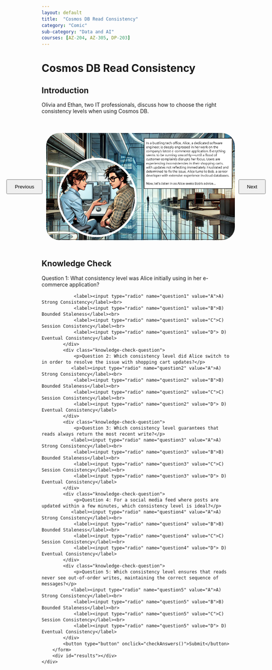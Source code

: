 ```yaml
---
layout: default
title:  "Cosmos DB Read Consistency"
category: "Comic"
sub-category: "Data and AI"
courses: [AZ-204, AZ-305, DP-203]
---
```



# Cosmos DB Read Consistency

## Introduction
Olivia and Ethan, two IT professionals, discuss how to choose the right consistency levels when using Cosmos DB.
 

<html lang="en">
<head>
    <meta charset="UTF-8">
    <meta name="viewport" content="width=device-width, initial-scale=1.0">
    <title>Image Carousel</title>
    <style>
        .carousel-container {
            display: flex;
            align-items: center;
            justify-content: center;
            margin-top: 50px;
        }
        .carousel-image {
            width: 800px;
            max-height: 700px;
            transition: transform 0.3s ease;
            cursor: pointer;
         border-radius: 35px;
        }
        .carousel-image.enlarged {
            transform: scale(1.5);
        }
        .carousel-button {
            padding: 10px 20px;
            margin: 0 10px;
            cursor: pointer;
        }
        .knowledge-check {
            margin-top: 50px;
        }
        .knowledge-check-question {
            margin-bottom: 20px;
        }
        .correct {
            color: green;
        }
        .incorrect {
            color: red;
        }
    </style>
</head>
<body>
    <div class="carousel-container">
        <button class="carousel-button" onclick="prevImage()">Previous</button>
        <img id="carousel" class="carousel-image" src="./images/cd1.PNG" alt="Image Carousel" onclick="toggleEnlarge()">
        <button class="carousel-button" onclick="nextImage()">Next</button>
    </div>

  <div class="knowledge-check">
        <h2>Knowledge Check</h2>
        <form id="knowledgeCheckForm">
            <div class="knowledge-check-question">
                <p>Question 1: What consistency level was Alice initially using in her e-commerce application?</p>
                
                <label><input type="radio" name="question1" value="A">A) Strong Consistency</label><br>
                <label><input type="radio" name="question1" value="B">B) Bounded Staleness</label><br>
                <label><input type="radio" name="question1" value="C">C) Session Consistency</label><br>
                <label><input type="radio" name="question1" value="D"> D) Eventual Consistency</label>
            </div>
            <div class="knowledge-check-question">
                <p>Question 2: Which consistency level did Alice switch to in order to resolve the issue with shopping cart updates?</p>
               <label><input type="radio" name="question2" value="A">A) Strong Consistency</label><br>
                <label><input type="radio" name="question2" value="B">B) Bounded Staleness</label><br>
                <label><input type="radio" name="question2" value="C">C) Session Consistency</label><br>
                <label><input type="radio" name="question2" value="D"> D) Eventual Consistency</label>
            </div>
            <div class="knowledge-check-question">
                <p>Question 3: Which consistency level guarantees that reads always return the most recent write?</p>
               <label><input type="radio" name="question3" value="A">A) Strong Consistency</label><br>
                <label><input type="radio" name="question3" value="B">B) Bounded Staleness</label><br>
                <label><input type="radio" name="question3" value="C">C) Session Consistency</label><br>
                <label><input type="radio" name="question3" value="D"> D) Eventual Consistency</label>
            </div>
            <div class="knowledge-check-question">
                <p>Question 4: For a social media feed where posts are updated within a few minutes, which consistency level is ideal?</p>
               <label><input type="radio" name="question4" value="A">A) Strong Consistency</label><br>
                <label><input type="radio" name="question4" value="B">B) Bounded Staleness</label><br>
                <label><input type="radio" name="question4" value="C">C) Session Consistency</label><br>
                <label><input type="radio" name="question4" value="D"> D) Eventual Consistency</label>
            </div>            
            <div class="knowledge-check-question">
                <p>Question 5: Which consistency level ensures that reads never see out-of-order writes, maintaining the correct sequence of messages?</p>
               <label><input type="radio" name="question5" value="A">A) Strong Consistency</label><br>
                <label><input type="radio" name="question5" value="B">B) Bounded Staleness</label><br>
                <label><input type="radio" name="question5" value="C">C) Session Consistency</label><br>
                <label><input type="radio" name="question5" value="D"> D) Eventual Consistency</label>
            </div>               
            <button type="button" onclick="checkAnswers()">Submit</button>
        </form>
        <div id="results"></div>
    </div>

    
  <script>
        const images = ["./images/cd1.PNG", "./images/cd2.PNG", "./images/cd3.PNG", "./images/cd4.PNG", "./images/cd5.PNG", "./images/cd6.PNG", "./images/cd7.PNG"];
        let currentIndex = 0;

        function showImage(index) {
            const carousel = document.getElementById('carousel');
            carousel.src = images[index];
        }

        function nextImage() {
            currentIndex = (currentIndex + 1) % images.length;
            showImage(currentIndex);
        }

        function prevImage() {
            currentIndex = (currentIndex - 1 + images.length) % images.length;
            showImage(currentIndex);
        }

        function toggleEnlarge() {
            const carousel = document.getElementById('carousel');
            carousel.classList.toggle('enlarged');
        }

            function checkAnswers() {
            const answers = {
                question1: 'D',
                question2: 'C',
                question3: 'A',
                question4: 'B',
                question5: 'D'
            
               
            };

            let score = 0;
            const form = document.getElementById('knowledgeCheckForm');
            const results = document.getElementById('results');
            results.innerHTML = '';

            for (const [question, correctAnswer] of Object.entries(answers)) {
                const selected = form.querySelector(`input[name="${question}"]:checked`);
                const questionElement = form.querySelector(`input[name="${question}"][value="${correctAnswer}"]`).parentElement;
                if (selected && selected.value === correctAnswer) {
                    score++;
                    questionElement.classList.add('correct');
                } else if (selected) {
                    selected.parentElement.classList.add('incorrect');
                    questionElement.classList.add('correct');
                } else {
                    questionElement.classList.add('correct');
                }
            }

  

            results.innerHTML = `You got ${score} out of ${Object.keys(answers).length} correct.`;
        }
    </script>
</body>
</html>
